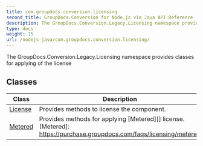 ```yaml
---
title: com.groupdocs.conversion.licensing
second_title: GroupDocs.Conversion for Node.js via Java API Reference
description: The GroupDocs.Conversion.Legacy.Licensing namespace provides classes for applying of the license
type: docs
weight: 15
url: /nodejs-java/com.groupdocs.conversion.licensing/
---
```


The GroupDocs.Conversion.Legacy.Licensing namespace provides classes for applying of the license


## Classes

| Class | Description |
| --- | --- |
| [License](../com.groupdocs.conversion.licensing/license) | Provides methods to license the component. |
| [Metered](../com.groupdocs.conversion.licensing/metered) | Provides methods for applying  [Metered][]  license.[Metered]: https://purchase.groupdocs.com/faqs/licensing/metered |
